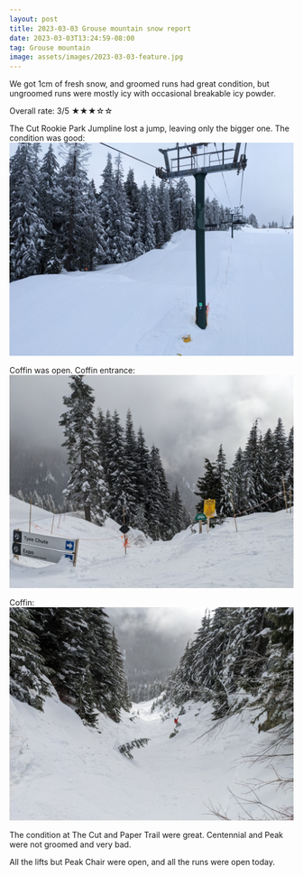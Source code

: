 ```yaml
---
layout: post
title: 2023-03-03 Grouse mountain snow report
date: 2023-03-03T13:24:59-08:00
tag: Grouse mountain
image: assets/images/2023-03-03-feature.jpg
---
```

We got 1cm of fresh snow, and groomed runs had great condition, but ungroomed runs were mostly icy with occasional breakable icy powder.

Overall rate: 3/5 ★★★☆☆


The Cut Rookie Park Jumpline lost a jump, leaving only the bigger one. The condition was good:
![](/assets/images/2023-03-03-no-first-jump.jpg)

Coffin was open. Coffin entrance:
![](/assets/images/2023-03-03-coffin-entrance.jpg)

Coffin:
![](/assets/images/2023-03-03-coffin.jpg)

The condition at The Cut and Paper Trail were great. Centennial and Peak were not groomed and very bad.

All the lifts but Peak Chair were open, and all the runs were open today.
